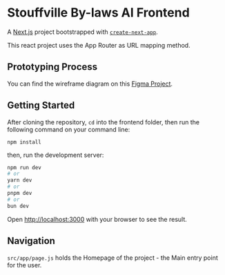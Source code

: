 # Stouffville By-laws AI Frontend

A [Next.js](https://nextjs.org) project bootstrapped with [`create-next-app`](https://nextjs.org/docs/app/api-reference/cli/create-next-app).

This react project uses the App Router as URL mapping method. 


## Prototyping Process

You can find the wireframe diagram on this [Figma Project](`https://www.figma.com/design/IMoKBPjtej2NNSNuYrSPsq/By-laws_stouffville_web?node-id=0-1&t=CSR42gcXGMDGnVoF-1`).

## Getting Started

After cloning the repository, `cd` into the frontend folder, then run the following command on your command line:

```
npm install
```

then, run the development server:

```bash
npm run dev
# or
yarn dev
# or
pnpm dev
# or
bun dev
```

Open [http://localhost:3000](http://localhost:3000) with your browser to see the result.

## Navigation

`src/app/page.js` holds the Homepage of the project - the Main entry point for the user.
